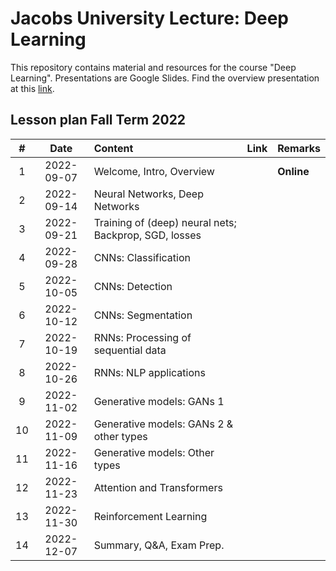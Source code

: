 # Jacobs University Lecture: Deep Learning

This repository contains material and resources for the course "Deep Learning". Presentations are Google Slides. Find the overview presentation at this [link](https://docs.google.com/presentation/d/13x8WuYhWd5O--dNKJVFPcmrTewG3Hk8mqLX6bHUrqQc/edit?usp=sharing).

## Lesson plan Fall Term 2022

| # | Date | Content | Link | Remarks |
| :---: | :---: | :--- | :--- | :--- |
| 1 | 2022-09-07 | Welcome, Intro, Overview | | **Online** |
| 2 | 2022-09-14 | Neural Networks, Deep Networks | | |
| 3 | 2022-09-21 | Training of (deep) neural nets; Backprop, SGD, losses | | |
| 4 | 2022-09-28 | CNNs: Classification | | |
| 5 | 2022-10-05 | CNNs: Detection | | |
| 6 | 2022-10-12 | CNNs: Segmentation | | |
| 7 | 2022-10-19 | RNNs: Processing of sequential data | | |
| 8 | 2022-10-26 | RNNs: NLP applications | | |
| 9 | 2022-11-02 | Generative models: GANs 1 | | |
| 10 | 2022-11-09 | Generative models: GANs 2 & other types | | |
| 11 | 2022-11-16 | Generative models: Other types | | |
| 12 | 2022-11-23 | Attention and Transformers | | |
| 13 | 2022-11-30 | Reinforcement Learning | | |
| 14 | 2022-12-07 | Summary, Q&A, Exam Prep. | | |
